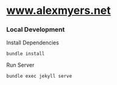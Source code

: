 # www.alexmyers.net

### Local Development


Install Dependencies

```
bundle install 
```

Run Server

```
bundle exec jekyll serve
```
